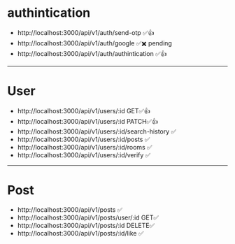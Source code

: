 # authintication
- http://localhost:3000/api/v1/auth/send-otp             ✅👍
- http://localhost:3000/api/v1/auth/google               ✅✖️ pending
- http://localhost:3000/api/v1/auth/authintication       ✅👍

---
# User
- http://localhost:3000/api/v1/users/:id              GET✅👍
- http://localhost:3000/api/v1/users/:id            PATCH✅👍
- http://localhost:3000/api/v1/users/:id/search-history  ✅
- http://localhost:3000/api/v1/users/:id/posts           ✅
- http://localhost:3000/api/v1/users/:id/rooms           ✅
- http://localhost:3000/api/v1/users/:id/verify          ✅
---
# Post
- http://localhost:3000/api/v1/posts                     ✅
- http://localhost:3000/api/v1/posts/user/:id         GET✅
- http://localhost:3000/api/v1/posts/:id           DELETE✅
- http://localhost:3000/api/v1/posts/:id/like            ✅
